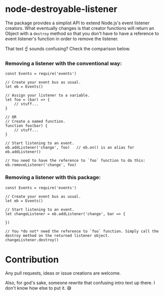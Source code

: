 # node-destroyable-listener

The package provides a simplist API to extend Node.js's event listener creators. What eventually changes is that creator functions will return an Object with a `destroy` method so that you don't have to have a reference to event listener's function in order to remove the listener.

That text :point_up: sounds confusing? Check the comparison below.

### Removing a listener with the conventional way:

    const Events = require('events')

    // Create your event bus as usual.
    let eb = Events()

    // Assign your listener to a variable.
    let foo = (bar) => {
        // stuff...
    }

    // OR
    // Create a named function.
    function foo(bar) {
        // stuff...
    }

    // Start listening to an event.
    eb.addListener('change', foo)   // eb.on() is an alias for eb.addListener()

    // You need to have the reference to `foo` function to do this:
    eb.removeListener('change', foo)

### Removing a listener with this package:

    const Events = require('events')

    // Create your event bus as usual.
    let eb = Events()

    // Start listening to an event.
    let changeListener = eb.addListener('change', bar => {

    })

    // You *do not* need the reference to `foo` function. Simply call the destroy method on the returned listener object.
    changeListener.destroy()

# Contribution

Any pull requests, ideas or issue creations are welcome.

Also, for god's sake, someone rewrite that confusing intro text up there. I don't know how else to put it. :sweat_smile: